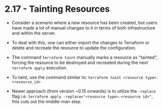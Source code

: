 # 2.17 - Tainting Resources

- Consider a scenario where a new resource has been created, but users have made a lot of manual changes to it in terms of both infrastructure and within the server.
- To deal with this, one can either import the changes to Terraform or delete and recreate the resource to update the configuration.
- The command `terraform taint` manually marks a resource as "tainted", forcing the resource to be destroyed and recreated during the next `terraform apply` execution.
- To taint, use the command similar to: `terraform taint <resource type>.<resource_id>`

- Newer approach (from version ~0.15 onwards) is to utilize the `-replace` flag i.e. `terraform apply -replace="<resource type>.<resource id>"`, this cuts out the middle-man step.
